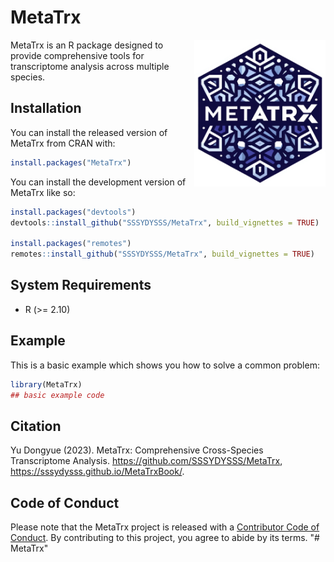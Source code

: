 
# MetaTrx

<!-- badges: start -->
<!-- badges: end -->

<img src="vignettes/image/MetaTrx_rlogo.png" alt="MetaTrx Logo" width="210" height="235" align="right">
MetaTrx is an R package designed to provide comprehensive tools for transcriptome analysis across multiple species.

## Installation

You can install the released version of MetaTrx from CRAN with:

``` r
install.packages("MetaTrx")
```

You can install the development version of MetaTrx like so:

``` r
install.packages("devtools")
devtools::install_github("SSSYDYSSS/MetaTrx", build_vignettes = TRUE)

install.packages("remotes")
remotes::install_github("SSSYDYSSS/MetaTrx", build_vignettes = TRUE)
```

## System Requirements

-   R (>= 2.10)

## Example

This is a basic example which shows you how to solve a common problem:

``` r
library(MetaTrx)
## basic example code
```
## Citation

Yu Dongyue (2023). MetaTrx: Comprehensive Cross-Species Transcriptome Analysis.
<https://github.com/SSSYDYSSS/MetaTrx>, 
<https://sssydysss.github.io/MetaTrxBook/>.


## Code of Conduct

Please note that the MetaTrx project is released with a [Contributor Code of Conduct](https://contributor-covenant.org/version/2/1/CODE_OF_CONDUCT.html). By contributing to this project, you agree to abide by its terms. "\# MetaTrx"
